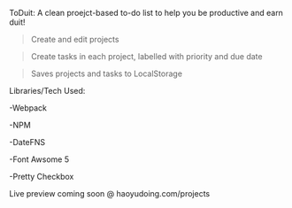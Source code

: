 ToDuit: A clean proejct-based to-do list to help you be productive and earn duit!
> Create and edit projects


> Create tasks in each project, labelled with priority and due date


> Saves projects and tasks to LocalStorage

Libraries/Tech Used:

-Webpack

-NPM

-DateFNS

-Font Awsome 5

-Pretty Checkbox

Live preview coming soon @ haoyudoing.com/projects
